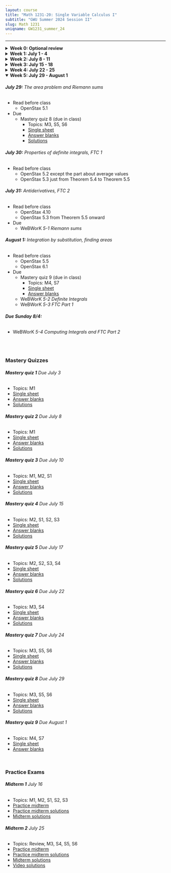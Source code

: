 ```yaml
---
layout: course
title: "Math 1231-20: Single Variable Calculus I"
subtitle: "GWU Summer 2024 Session II"
slug: Math 1231
uniqname: GW1231_summer_24
---
```


---
<details markdown="1">
<summary><b>Week 0: Optional review</b></summary>

<br>
Some of the most common things that trip people up in this course are more to do with algebra and trig than calculus itself. If you feel at all fuzzy with topics like factoring polynomials, the unit circle, or exponent rules, I would highly recommend doing a little review on [Khan Academy](https://www.khanacademy.org/math/algebra2) either before the course starts or at the beginning of the course. Here are some specific sections from the Algebra II course there that will come up a lot in Math 1231: 

- [Unit 3: Polynomial factorization](https://www.khanacademy.org/math/algebra2/x2ec2f6f830c9fb89:poly-factor) 
	- Factoring higher degree polynomials
	- Factoring using structure
- [Unit 6: Rational exponents and radicals](https://www.khanacademy.org/math/algebra2/x2ec2f6f830c9fb89:exp)
	- Rational exponents
	- Properties of exponents (rational exponents)
	- Evaluating exponents & radicals
- [Unit 11: Trigonometry](https://www.khanacademy.org/math/algebra2/x2ec2f6f830c9fb89:trig) 
	- Unit circle introduction
	- The Pythagorean identity
	- Trigonometric values of special angles
	- Graphs of sin(x), cos(x), and tan(x)

<br>In addition to the above, you can also get started reading the textbook. The first chapter reviews functions---we'll cover sections 1.1, 1.2, and 1.3. 

</details>


<details markdown="1">
<summary><b>Week 1: July 1 - 4</b></summary>

###### **July 1:** Syllabus, review of functions, intro to limits
- Read before class
	- [Course syllabus](/assets/documents/GW1231_summer_24_syllabus.pdf)
	- OpenStax 1.1-3 on functions
	- OpenStax 2.2 except for infinite limits

###### **July 2:** Limit laws, continuity, trig limits
- Read before class
	- OpenStax 2.3
	- OpenStax 2.4

###### **July 3:** Infinite limits 
- Read before class
	- OpenStax 2.2 on infinite limits
	- OpenStax 4.6, ignore anything to do with sketching graphs, formal definitions, or transcendental functions
	- OpenStax 3.1
- Due
	- Mastery quiz 1 (due in class)
		- Topics: M1
		- [Single sheet](/assets/documents/mq1_single_sheet.pdf)
		- [Answer blanks](/assets/documents/mq1_answer_blanks.pdf)
		- [Solutions](/assets/documents/mq1_solutions.pdf)
	- WeBWorK *0 Tutorial*
	- WeBWorK *1-1 Functions* 

###### **July 4:** Holiday, no class 

###### **Due Sunday 7/7:**
- WeBWorK *2-3a Limit Laws*
- WeBWorK *2-3b Computing Limits*
- WeBWorK *2-3c Squeeze Theorem*
- WeBWorK *2-3d Trigonometric Limits*
- WeBWorK *2-4 Continuity*

<br>

</details>


<details markdown="1">
<summary><b>Week 2: July 8 - 11</b></summary>

###### **July 8:** Defining and computing derivatives
- Read before class
	- OpenStax 3.1 (again)
	- OpenStax 3.2 
	- OpenStax 3.3
- Due
	- Mastery quiz 2 (due in class)
		- Topics: M1
		- [Single sheet](/assets/documents/mq2_single_sheet.pdf)
		- [Answer blanks](/assets/documents/mq2_answer_blanks.pdf)
		- [Solutions](/assets/documents/mq2_solutions.pdf)
	- WeBWorK *2-2 Infinite Limits*
	- WeBWorK *4-6 Limits at Infinity*

###### **July 9:** Trig derivatives, chain rule
- Read before class
	- OpenStax 3.5
	- OpenStax 3.6

###### **July 10:** Rates of change, linear approximation
- Read before class
	- OpenStax 3.4
	- OpenStax 4.2
- Due 
	- Mastery quiz 3 (due in class)
		- Topics: M1, M2, S1
		- [Single sheet](/assets/documents/mq3_single_sheet.pdf)
		- [Answer blanks](/assets/documents/mq3_answer_blanks.pdf)
		- [Solutions](/assets/documents/mq3_solutions.pdf)
	- WeBWorK *3-1 Intro to Derivatives* 

###### **July 11:** Implicit differentiation, intro to related rates
- Read before class
	- OpenStax 3.8
	- OpenStax 4.1
- Due
	- WeBWorK *3-3 Differentiation Rules*
	- WeBWorK *3-6 Trig Chain*

###### **Due Sunday 7/14:**
- WeBWorK *3-4 Rates of Change* 
- WeBWorK *3-3b Tangent Lines*
- WeBWorK *4-2 Linear Approximation* 

<br>

</details>


<details markdown="1">
<summary><b>Week 3: July 15 - 18</b></summary>

###### **July 15:** More related rates, midterm review
- Read before class
	- OpenStax 4.1 (again)
- Due 
	- Mastery quiz 4 (due in class)
		- Topics: M2, S1, S2, S3
		- [Single sheet](/assets/documents/mq4_single_sheet.pdf)
		- [Answer blanks](/assets/documents/mq4_answer_blanks.pdf)
		- [Solutions](/assets/documents/mq4_solutions.pdf)
	- WeBWorK *3-8 Implicit Differentiation*

###### **July 16:** Midterm 1 (M1, M2, S1, S2, S3)
- [Practice midterm](/assets/documents/practice_midterm1.pdf)
- [Practice midterm solutions](/assets/documents/practice_midterm1_solutions.pdf)
- [Midterm solutions](/assets/documents/midterm1_solutions.pdf)

###### **July 17:** Extreme Value Theorem, maxima and minima
- Read before class
	- OpenStax 4.3
- Due 
	- Mastery quiz 5 (due in class)
		- Topics: M2, S2, S3, S4
		- [Single sheet](/assets/documents/mq5_single_sheet.pdf)
		- [Answer blanks](/assets/documents/mq5_answer_blanks.pdf)
		- [Solutions](/assets/documents/mq5_solutions.pdf)
	- WeBWorK *4-1 Related Rates* 

###### **July 18:** Mean Value Theorem, classifying critical points
- Read before class
	- OpenStax 4.4
	- OpenStax 4.5

###### **Due Sunday 7/21:**
- WeBWorK *4-3 Critical Points and Extreme Values* 

<br>

</details>


<details markdown="1">
<summary><b>Week 4: July 22 - 25</b></summary>

###### **July 22:** Concavity and curve sketching
- Read before class
	- OpenStax 4.5 (again)
	- OpenStax 4.6 (again)
- Due
	- Mastery quiz 6 (due in class)
		- Topics: M3, S4
		- [Single sheet](/assets/documents/mq6_single_sheet.pdf)
		- [Answer blanks](/assets/documents/mq6_answer_blanks.pdf)
		- [Solutions](/assets/documents/mq6_solutions.pdf)
	- WeBWorK *4-4 Mean Value Theorem*
	- WeBWorK *4-5a Relative Extrema*

###### **July 23:** Applied optimization
- Read before class
	- OpenStax 4.7

###### **July 24:** More optimization, midterm review
- Read before class
	- OpenStax 4.7 (again)
- Due 
	- Mastery quiz 7 (due in class)
		- Topics: M3, S5, S6
		- [Single sheet](/assets/documents/mq7_single_sheet.pdf)
		- [Answer blanks](/assets/documents/mq7_answer_blanks.pdf)
		- [Solutions](/assets/documents/mq7_solutions.pdf)
	- WeBWorK *4-5b Sketching Graphs*

###### **July 25:** Midterm 2 (M3, S4, S5, S6 + a little Midterm 1 recap)
- [Practice midterm](/assets/documents/practice_midterm2.pdf)
- [Practice midterm solutions](/assets/documents/practice_midterm2_solutions.pdf)
- [Midterm solutions](/assets/documents/midterm2_solutions.pdf)
- [Video solutions](https://youtu.be/mxwneY5GFRw)
- Due 
	- WeBWorK *4-7 Optimization*

<br>

</details>


<details markdown="1" open>
<summary><b>Week 5: July 29 - August 1</b></summary>

###### **July 29:** The area problem and Riemann sums
- Read before class
	- OpenStax 5.1
- Due 
	- Mastery quiz 8 (due in class)
		- Topics: M3, S5, S6
		- [Single sheet](/assets/documents/mq8_single_sheet.pdf)
		- [Answer blanks](/assets/documents/mq8_answer_blanks.pdf)
		- [Solutions](/asseets/documents/mq8_solutions.pdf)

###### **July 30:** Properties of definite integrals, FTC 1
- Read before class
	- OpenStax 5.2 except the part about average values
	- OpenStax 5.3 just from Theorem 5.4 to Theorem 5.5

###### **July 31:** Antiderivatives, FTC 2
- Read before class
	- OpenStax 4.10
	- OpenStax 5.3 from Theorem 5.5 onward
- Due
	- WeBWorK *5-1 Riemann sums*

###### **August 1:** Integration by substitution, finding areas
- Read before class
	- OpenStax 5.5
	- OpenStax 6.1
- Due
	- Mastery quiz 9 (due in class) 
		- Topics: M4, S7
		- [Single sheet](/assets/documents/mq9_single_sheet.pdf)
		- [Answer blanks](/assets/documents/mq9_answer_blanks.pdf)
	- WeBWorK *5-2 Definite Integrals*
	- WeBWorK *5-3 FTC Part 1*

###### **Due Sunday 8/4:**
- WeBWorK *5-4 Computing Integrals and FTC Part 2*

<br>

</details>

<!--
<details markdown="1">
<summary><b>Week 5: August 5 - August 8</b></summary>

###### **August 5:** Applications of integration
- Read before class
	- OpenStax 5.2 on average values
	- OpenStax 5.3 before Theorem 5.4
	- OpenStax 5.4
	- OpenStax 6.5
- Due
	- Mastery quiz 10 (due in class)
	- WeBWorK *5-5 Integration by Substitution*
	- WeBWorK *6-1 Areas*

###### **August 6:** Finding volumes, solids of revolution
- Read before class
	- OpenStax 6.2
	- OpenStax 6.3

###### **August 7:** More on solids of revolution, final review
- Read before class
	- OpenStax 6.2 (again)
	- OpenStax 6.3 (again)
- Due
	- Mastery quiz 11 (due in class)
	- WeBWorK *6-5 Physical Applications* 
	- WeBWorK *6-x Averages* 

###### **August 8:** Final exam
- Due
	- WeBWork *6-2 Volumes by Slicing* 
	- WeBWork *6-3 Volumes by Shells*

<br>

</details>-->


<br>

<h3 id="mastery-quizzes">Mastery Quizzes</h3>

###### **Mastery quiz 1** Due July 3
- Topics: M1
- [Single sheet](/assets/documents/mq1_single_sheet.pdf)
- [Answer blanks](/assets/documents/mq1_answer_blanks.pdf)
- [Solutions](/assets/documents/mq1_solutions.pdf)

###### **Mastery quiz 2** Due July 8
- Topics: M1
- [Single sheet](/assets/documents/mq2_single_sheet.pdf)
- [Answer blanks](/assets/documents/mq2_answer_blanks.pdf)
- [Solutions](/assets/documents/mq2_solutions.pdf)

###### **Mastery quiz 3** Due July 10
- Topics: M1, M2, S1
- [Single sheet](/assets/documents/mq3_single_sheet.pdf)
- [Answer blanks](/assets/documents/mq3_answer_blanks.pdf)
- [Solutions](/assets/documents/mq3_solutions.pdf)

###### **Mastery quiz 4** Due July 15
- Topics: M2, S1, S2, S3
- [Single sheet](/assets/documents/mq4_single_sheet.pdf)
- [Answer blanks](/assets/documents/mq4_answer_blanks.pdf)
- [Solutions](/assets/documents/mq4_solutions.pdf)

###### **Mastery quiz 5** Due July 17
- Topics: M2, S2, S3, S4
- [Single sheet](/assets/documents/mq5_single_sheet.pdf)
- [Answer blanks](/assets/documents/mq5_answer_blanks.pdf)
- [Solutions](/assets/documents/mq5_solutions.pdf)

###### **Mastery quiz 6** Due July 22
- Topics: M3, S4
- [Single sheet](/assets/documents/mq6_single_sheet.pdf)
- [Answer blanks](/assets/documents/mq6_answer_blanks.pdf)
- [Solutions](/assets/documents/mq6_solutions.pdf)

###### **Mastery quiz 7** Due July 24
- Topics: M3, S5, S6
- [Single sheet](/assets/documents/mq7_single_sheet.pdf)
- [Answer blanks](/assets/documents/mq7_answer_blanks.pdf)
- [Solutions](/assets/documents/mq7_solutions.pdf)

###### **Mastery quiz 8** Due July 29
- Topics: M3, S5, S6
- [Single sheet](/assets/documents/mq8_single_sheet.pdf)
- [Answer blanks](/assets/documents/mq8_answer_blanks.pdf)
- [Solutions](/asseets/documents/mq8_solutions.pdf)

###### **Mastery quiz 9** Due August 1
- Topics: M4, S7
- [Single sheet](/assets/documents/mq9_single_sheet.pdf)
- [Answer blanks](/assets/documents/mq9_answer_blanks.pdf)


<br>

<h3 id="practice-exams">Practice Exams</h3>

###### **Midterm 1** July 16
- Topics: M1, M2, S1, S2, S3
- [Practice midterm](/assets/documents/practice_midterm1.pdf)
- [Practice midterm solutions](/assets/documents/practice_midterm1_solutions.pdf)
- [Midterm solutions](/assets/documents/midterm1_solutions.pdf)

###### **Midterm 2** July 25
- Topics: Review, M3, S4, S5, S6
- [Practice midterm](/assets/documents/practice_midterm2.pdf)
- [Practice midterm solutions](/assets/documents/practice_midterm2_solutions.pdf)
- [Midterm solutions](/assets/documents/midterm2_solutions.pdf)
- [Video solutions](https://youtu.be/mxwneY5GFRw)


